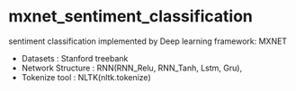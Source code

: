 # mxnet_sentiment_classification
sentiment classification implemented by Deep learning framework: MXNET
*  Datasets : Stanford treebank 
*  Network Structure : RNN(RNN_Relu, RNN_Tanh, Lstm, Gru),
*  Tokenize tool : NLTK(nltk.tokenize)

